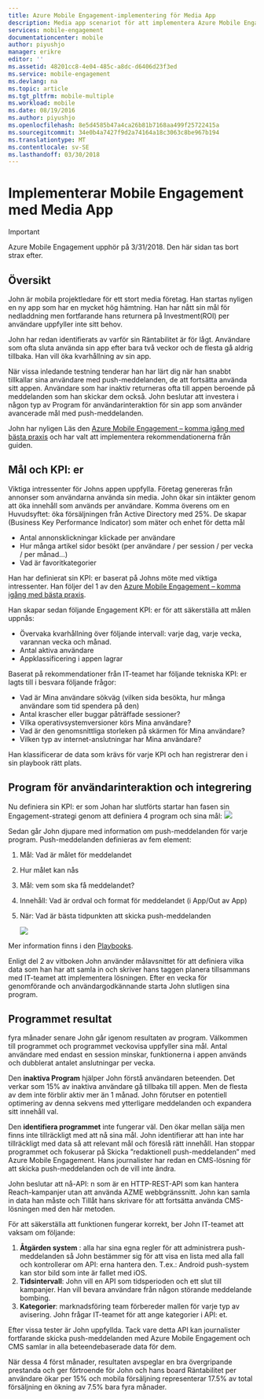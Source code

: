 ```yaml
---
title: Azure Mobile Engagement-implementering för Media App
description: Media app scenariot för att implementera Azure Mobile Engagement
services: mobile-engagement
documentationcenter: mobile
author: piyushjo
manager: erikre
editor: ''
ms.assetid: 48201cc8-4e04-485c-a8dc-d6406d23f3ed
ms.service: mobile-engagement
ms.devlang: na
ms.topic: article
ms.tgt_pltfrm: mobile-multiple
ms.workload: mobile
ms.date: 08/19/2016
ms.author: piyushjo
ms.openlocfilehash: 8e5d4585b47a4ca26b81b7168aa499f25722415a
ms.sourcegitcommit: 34e0b4a7427f9d2a74164a18c3063c8be967b194
ms.translationtype: MT
ms.contentlocale: sv-SE
ms.lasthandoff: 03/30/2018
---
```

# <a name="implement-mobile-engagement-with-media-app"></a>Implementerar Mobile Engagement med Media App
> [!IMPORTANT]
> Azure Mobile Engagement upphör på 3/31/2018. Den här sidan tas bort strax efter.
> 

## <a name="overview"></a>Översikt
John är mobila projektledare för ett stort media företag. Han startas nyligen en ny app som har en mycket hög hämtning. Han har nått sin mål för nedladdning men fortfarande hans returnera på Investment(ROI) per användare uppfyller inte sitt behov. 

John har redan identifierats av varför sin Räntabilitet är för lågt. Användare som ofta sluta använda sin app efter bara två veckor och de flesta gå aldrig tillbaka. Han vill öka kvarhållning av sin app.

När vissa inledande testning tenderar han har lärt dig när han snabbt tillkallar sina användare med push-meddelanden, de att fortsätta använda sitt appen. Användare som har inaktiv returneras ofta till appen beroende på meddelanden som han skickar dem också. John beslutar att investera i någon typ av Program för användarinteraktion för sin app som använder avancerade mål med push-meddelanden.

John har nyligen Läs den [Azure Mobile Engagement – komma igång med bästa praxis](mobile-engagement-getting-started-best-practices.md) och har valt att implementera rekommendationerna från guiden.

## <a name="objectives-and-kpis"></a>Mål och KPI: er
Viktiga intressenter för Johns appen uppfylla. Företag genereras från annonser som användarna använda sin media. John ökar sin intäkter genom att öka innehåll som används per användare. Komma överens om en Huvudsyftet: öka försäljningen från Active Directory med 25%. De skapar (Business Key Performance Indicator) som mäter och enhet för detta mål

* Antal annonsklickningar klickade per användare
* Hur många artikel sidor besökt (per användare / per session / per vecka / per månad...)
* Vad är favoritkategorier

Han har definierat sin KPI: er baserat på Johns möte med viktiga intressenter. Han följer del 1 av den [Azure Mobile Engagement – komma igång med bästa praxis](mobile-engagement-getting-started-best-practices.md). 

Han skapar sedan följande Engagement KPI: er för att säkerställa att målen uppnås:

* Övervaka kvarhållning över följande intervall: varje dag, varje vecka, varannan vecka och månad.
* Antal aktiva användare
* Appklassificering i appen lagrar

Baserat på rekommendationer från IT-teamet har följande tekniska KPI: er lagts till i besvara följande frågor:

* Vad är Mina användare sökväg (vilken sida besökta, hur många användare som tid spendera på den)
* Antal krascher eller buggar påträffade sessioner?
* Vilka operativsystemversioner körs Mina användare?
* Vad är den genomsnittliga storleken på skärmen för Mina användare?
* Vilken typ av internet-anslutningar har Mina användare?

Han klassificerar de data som krävs för varje KPI och han registrerar den i sin playbook rätt plats.

## <a name="engagement-program-and-integration"></a>Program för användarinteraktion och integrering
Nu definiera sin KPI: er som Johan har slutförts startar han fasen sin Engagement-strategi genom att definiera 4 program och sina mål: ![][1]

Sedan går John djupare med information om push-meddelanden för varje program. Push-meddelanden definieras av fem element:

1. Mål: Vad är målet för meddelandet
2. Hur målet kan nås
3. Mål: vem som ska få meddelandet?
4. Innehåll: Vad är ordval och format för meddelandet (i App/Out av App)
5. När: Vad är bästa tidpunkten att skicka push-meddelanden
   
    ![][2]

Mer information finns i den [Playbooks](https://github.com/Azure/azure-mobile-engagement-samples/tree/master/Playbooks).

Enligt del 2 av vitboken John använder målavsnittet för att definiera vilka data som han har att samla in och skriver hans taggen planera tillsammans med IT-teamet att implementera lösningen. Efter en vecka för genomförande och användargodkännande starta John slutligen sina program.

## <a name="program-results"></a>Programmet resultat
fyra månader senare John går igenom resultaten av program. Välkommen till programmet och programmet veckovisa uppfyller sina mål. Antal användare med endast en session minskar, funktionerna i appen används och dubblerat antalet anslutningar per vecka.

Den **inaktiva Program** hjälper John förstå användaren beteenden. Det verkar som 15% av inaktiva användare gå tillbaka till appen. Men de flesta av dem inte förblir aktiv mer än 1 månad. John förutser en potentiell optimering av denna sekvens med ytterligare meddelanden och expandera sitt innehåll val.

Den **identifiera programmet** inte fungerar väl. Den ökar mellan sälja men finns inte tillräckligt med att nå sina mål. John identifierar att han inte har tillräckligt med data så att relevant mål och föreslå rätt innehåll. Han stoppar programmet och fokuserar på Skicka ”redaktionell push-meddelanden” med Azure Mobile Engagement. Hans journalister har redan en CMS-lösning för att skicka push-meddelanden och de vill inte ändra.

John beslutar att nå-API: n som är en HTTP-REST-API som kan hantera Reach-kampanjer utan att använda AZME webbgränssnitt. John kan samla in data han måste och Tillåt hans skrivare för att fortsätta använda CMS-lösningen med den här metoden.

För att säkerställa att funktionen fungerar korrekt, ber John IT-teamet att vaksam om följande:

1. **Åtgärden system** : alla har sina egna regler för att administrera push-meddelanden så John bestämmer sig för att visa en lista med alla fall och kontrollerar om API: erna hantera den.
   T.ex.: Android push-system kan stor bild som inte är fallet med iOS.
2. **Tidsintervall**: John vill en API som tidsperioden och ett slut till kampanjer. Han vill bevara användare från någon störande meddelande bombing.
3. **Kategorier**: marknadsföring team förbereder mallen för varje typ av avisering. John frågar IT-teamet för att ange kategorier i API: et.

Efter vissa tester är John uppfyllda. Tack vare detta API kan journalister fortfarande skicka push-meddelanden med Azure Mobile Engagement och CMS samlar in alla beteendebaserade data för dem.

När dessa 4 först månader, resultaten avspeglar en bra övergripande prestanda och ger förtroende för John och hans board Räntabilitet per användare ökar per 15% och mobila försäljning representerar 17.5% av total försäljning en ökning av 7.5% bara fyra månader.

<!--Image references-->
[1]: ./media/mobile-engagement-media-scenario/engagement-strategy.png
[2]: ./media/mobile-engagement-media-scenario/push-scenarios.png

<!--Link references-->
[Media Playbook link]: https://github.com/Azure/azure-mobile-engagement-samples/tree/master/Playbooks
